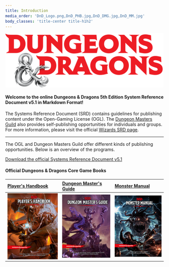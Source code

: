 ```yaml
---
title: Introduction
media_order: 'DnD_Logo.png,DnD_PHB.jpg,DnD_DMG.jpg,DnD_MM.jpg'
body_classes: 'title-center title-h1h2'
---
```


![D&D Logo](DnD_Logo.png)

#### Welcome to the online Dungeons & Dragons 5th Edition System Reference Document v5.1 in Markdown Format!

The Systems Reference Document (SRD) contains guidelines for publishing content under the Open-Gaming License (OGL). The [Dungeon Masters Guild](http://dungeonmastersguild.com/) also provides self-publishing opportunities for individuals and groups. For more information, please visit the official [Wizards SRD page](http://dnd.wizards.com/articles/features/systems-reference-document-srd).

---

The OGL and Dungeon Masters Guild offer different kinds of publishing opportunities. Below is an overview of the programs.

[Download the official Systems Reference Document v5.1](http://media.wizards.com/2016/downloads/DND/SRD-OGL_V5.1.pdf)

#### Official Dungeons & Dragons Core Game Books

|  [Player's Handbook](https://www.amazon.com/Players-Handbook-Dungeons-Dragons-Wizards/dp/0786965606/ref=asap_bc?ie=UTF8)  |  [Dungeon Master's Guide](https://www.amazon.com/Dungeon-Masters-Guide-Core-Rulebook/dp/0786965622/ref=asap_bc?ie=UTF8)  |  [Monster Manual](https://www.amazon.com/Monster-Manual-Core-Rulebook-Wizards/dp/0786965614/ref=asap_bc?ie=UTF8)  |
|  :-----          |  :-----          |  :-----          |
|  ![PHB](DnD_PHB.jpg) |  ![DMG](DnD_DMG.jpg) |  ![MM](DnD_MM.jpg) |





